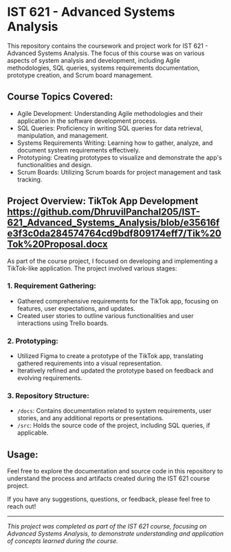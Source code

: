 # IST 621 - Advanced Systems Analysis 

This repository contains the coursework and project work for IST 621 - Advanced Systems Analysis. The focus of this course was on various aspects of system analysis and development, including Agile methodologies, SQL queries, systems requirements documentation, prototype creation, and Scrum board management.

## Course Topics Covered:

- Agile Development: Understanding Agile methodologies and their application in the software development process.
- SQL Queries: Proficiency in writing SQL queries for data retrieval, manipulation, and management.
- Systems Requirements Writing: Learning how to gather, analyze, and document system requirements effectively.
- Prototyping: Creating prototypes to visualize and demonstrate the app's functionalities and design.
- Scrum Boards: Utilizing Scrum boards for project management and task tracking.

## Project Overview: TikTok App Development https://github.com/DhruvilPanchal205/IST-621_Advanced_Systems_Analysis/blob/e35616fe3f3c0da284574764cd9bdf809174eff7/Tik%20Tok%20Proposal.docx


As part of the course project, I focused on developing and implementing a TikTok-like application. The project involved various stages:

### 1. Requirement Gathering:

- Gathered comprehensive requirements for the TikTok app, focusing on features, user expectations, and updates.
- Created user stories to outline various functionalities and user interactions using Trello boards.

### 2. Prototyping:

- Utilized Figma to create a prototype of the TikTok app, translating gathered requirements into a visual representation.
- Iteratively refined and updated the prototype based on feedback and evolving requirements.

### 3. Repository Structure:

- `/docs`: Contains documentation related to system requirements, user stories, and any additional reports or presentations.
- `/src`: Holds the source code of the project, including SQL queries, if applicable.

## Usage:

Feel free to explore the documentation and source code in this repository to understand the process and artifacts created during the IST 621 course project.

If you have any suggestions, questions, or feedback, please feel free to reach out!

---

*This project was completed as part of the IST 621 course, focusing on Advanced Systems Analysis, to demonstrate understanding and application of concepts learned during the course.*
